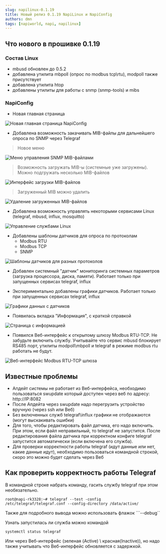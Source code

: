 ```yaml
---
slug: napilinux-0.1.19
title: Новый релиз 0.1.19 NapiLinux и NapiConfig            
authors: dmn
tags: [napiworld, napi, napilinux]
---
```


## Что нового в прошивке 0.1.19

### Состав Linux

- mbusd обновлен до 0.5.2
- добавлена утилита mbpoll (опрос по modbus tcp\rtu), modpoll также присутствует
- добавлена утилита htop
- добавлены утилиты для работы с snmp (snmp-tools) и mibs

### NapiConfig

- Новая главная страница

![Новая главная страница NapiConfig](img/fp.jpg)

- Добавлена возможность закачивать MIB-файлы для дальнейшего опроса по SNMP через Telegraf

>Новое меню

![Меню управления SNMP MIB-файлами](img/snmp-1.jpg)

>Возможность загружать MIB-ы (системные уже загружены). Можно подгружать несколько MIB-файлов

![Интерфейс загрузки MIB-файлов](img/snmp-2.jpg)

>Загруженный MIB можно удалить

![Удаление загруженных MIB-файлов](img/snmp-3.jpg)

- Добавлена возможность управлять некоторыми сервисами Linux (telegraf, mbusd, influx, mosquitto)

![Управление службами Linux](img/services.jpg)

- Добавлены шаблоны датчиков для опроса по протоколам
  - Modbus RTU
  - Modbus TCP
  - SNMP 

![Шаблоны датчиков для разных протоколов](img/sensors.jpg)

- Добавлен системный "датчик" мониторинга системных параметров (загрузка процессора, диска, памяти). Работает только при запущенных сервисах telegraf, influx

- Экспериментально добавлены графики датчиков. Работает только при запущенных сервисах telegraf, influx

![Графики данных с датчиков](img/graph.jpg)

- Появилась вкладка "Информация", с краткой справкой

![Страница с информацией](img/info.jpg)

- Появился Веб-интерфейс к открытому шлюзу Modbus RTU-TCP. Не забудьте включить службу. Учитывайте что сервис mbusd блокирует RS485 порт, утилиты modpoll\mbpoll и telegraf в режиме modbus rtu работать не будут. 

![Веб-интерфейс Modbus RTU-TCP шлюза](img/mbusd.jpg)

## Известные проблемы

- Апдейт системы не работает из Веб-интерфейса, необходимо пользоваться swupdate который доступен через веб по адресу: http://IP:8082
- После Апдейта через swupdate надо перегрузить устройство вручную (через ssh или Веб) 
- Без включенных служб telegraf\influx графики не отображаются (могут выскакивать ошибки)
- Для того, чтобы редактировать файл датчика, его надо включить. При этом, если файл неправильный, то telegraf не запустится. После редактирования файла датчика при корректном конфиге telegraf запустится автоматически (если включена его служба).
- Для проверки корректности работы telegraf (идут данные или нет, какие данные идут), необходимо пользоваться командной строкой, скоро это можно будет сделать через Веб

## Как проверить корректность работы Telegraf

В командной строке набрать команду, гасить службу telegraf при этом необязательно.

```
root@napi-rk3328:~# telegraf --test -config /etc/telegraf/telegraf.conf --config-directory /data/active/

```
Также для подробного вывода можно использовать флажок ```--debug``

Узнать запустилась ли служба можно командой

```
systemctl status telegraf
```

Или через Веб-интерфейс (зеленая (Active) \ красная(Inactive)), но надо также учитывать что Веб-интерфейс обновляется с задержкой.

